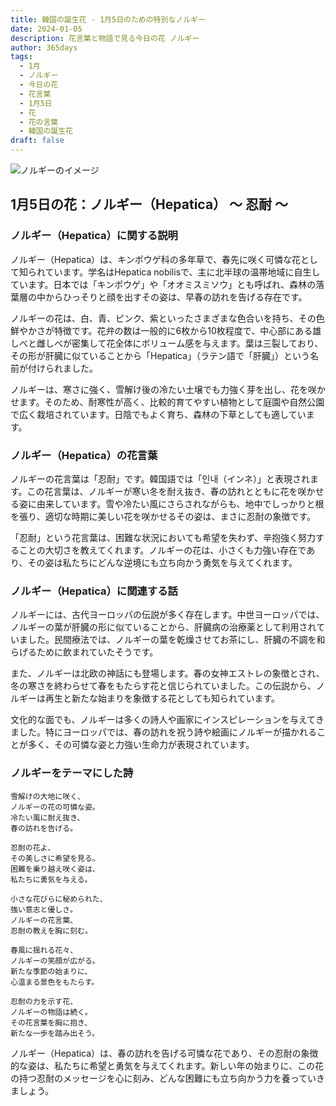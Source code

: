 ```yaml
---
title: 韓国の誕生花 - 1月5日のための特別なノルギー
date: 2024-01-05
description: 花言葉と物語で見る今日の花 ノルギー
author: 365days
tags:
  - 1月
  - ノルギー
  - 今日の花
  - 花言葉
  - 1月5日
  - 花
  - 花の言葉
  - 韓国の誕生花
draft: false
---
```



![ノルギーのイメージ](https://cdn.pixabay.com/photo/2018/04/18/08/59/flower-3329845_1280.jpg#center#center)


## 1月5日の花：ノルギー（Hepatica） ～ 忍耐 ～

### ノルギー（Hepatica）に関する説明

ノルギー（Hepatica）は、キンポウゲ科の多年草で、春先に咲く可憐な花として知られています。学名はHepatica nobilisで、主に北半球の温帯地域に自生しています。日本では「キンポウゲ」や「オオミスミソウ」とも呼ばれ、森林の落葉層の中からひっそりと顔を出すその姿は、早春の訪れを告げる存在です。

ノルギーの花は、白、青、ピンク、紫といったさまざまな色合いを持ち、その色鮮やかさが特徴です。花弁の数は一般的に6枚から10枚程度で、中心部にある雄しべと雌しべが密集して花全体にボリューム感を与えます。葉は三裂しており、その形が肝臓に似ていることから「Hepatica」（ラテン語で「肝臓」）という名前が付けられました。

ノルギーは、寒さに強く、雪解け後の冷たい土壌でも力強く芽を出し、花を咲かせます。そのため、耐寒性が高く、比較的育てやすい植物として庭園や自然公園で広く栽培されています。日陰でもよく育ち、森林の下草としても適しています。

### ノルギー（Hepatica）の花言葉

ノルギーの花言葉は「忍耐」です。韓国語では「인내（インネ）」と表現されます。この花言葉は、ノルギーが寒い冬を耐え抜き、春の訪れとともに花を咲かせる姿に由来しています。雪や冷たい風にさらされながらも、地中でしっかりと根を張り、適切な時期に美しい花を咲かせるその姿は、まさに忍耐の象徴です。

「忍耐」という花言葉は、困難な状況においても希望を失わず、辛抱強く努力することの大切さを教えてくれます。ノルギーの花は、小さくも力強い存在であり、その姿は私たちにどんな逆境にも立ち向かう勇気を与えてくれます。

### ノルギー（Hepatica）に関連する話

ノルギーには、古代ヨーロッパの伝説が多く存在します。中世ヨーロッパでは、ノルギーの葉が肝臓の形に似ていることから、肝臓病の治療薬として利用されていました。民間療法では、ノルギーの葉を乾燥させてお茶にし、肝臓の不調を和らげるために飲まれていたそうです。

また、ノルギーは北欧の神話にも登場します。春の女神エストレの象徴とされ、冬の寒さを終わらせて春をもたらす花と信じられていました。この伝説から、ノルギーは再生と新たな始まりを象徴する花としても知られています。

文化的な面でも、ノルギーは多くの詩人や画家にインスピレーションを与えてきました。特にヨーロッパでは、春の訪れを祝う詩や絵画にノルギーが描かれることが多く、その可憐な姿と力強い生命力が表現されています。

### ノルギーをテーマにした詩

	雪解けの大地に咲く、  
	ノルギーの花の可憐な姿。  
	冷たい風に耐え抜き、  
	春の訪れを告げる。
	
	忍耐の花よ、  
	その美しさに希望を見る。  
	困難を乗り越え咲く姿は、  
	私たちに勇気を与える。
	
	小さな花びらに秘められた、  
	強い意志と優しさ。  
	ノルギーの花言葉、  
	忍耐の教えを胸に刻む。
	
	春風に揺れる花々、  
	ノルギーの笑顔が広がる。  
	新たな季節の始まりに、  
	心温まる景色をもたらす。
	
	忍耐の力を示す花、  
	ノルギーの物語は続く。  
	その花言葉を胸に抱き、  
	新たな一歩を踏み出そう。

ノルギー（Hepatica）は、春の訪れを告げる可憐な花であり、その忍耐の象徴的な姿は、私たちに希望と勇気を与えてくれます。新しい年の始まりに、この花の持つ忍耐のメッセージを心に刻み、どんな困難にも立ち向かう力を養っていきましょう。